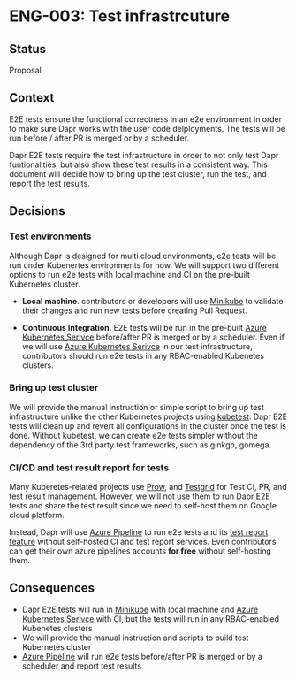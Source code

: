 # ENG-003: Test infrastrcuture

## Status

Proposal

## Context

E2E tests ensure the functional correctness in an e2e environment in order to make sure Dapr works with the user code delployments. The tests will be run before / after PR is merged or by a scheduler.

Dapr E2E tests require the test infrastructure in order to not only test Dapr funtionalities, but also show these test results in a consistent way. This document will decide how to bring up the test cluster, run the test, and report the test results.

## Decisions

### Test environments

Although Dapr is designed for multi cloud environments, e2e tests will be run under Kubenertes environments for now. We will support two different options to run e2e tests with local machine and CI on the pre-built Kubernetes cluster.

* **Local machine**. contributors or developers will use [Minikube](https://github.com/kubernetes/minikube) to validate their changes and run new tests before creating Pull Request.

* **Continuous Integration**. E2E tests will be run in the pre-built [Azure Kubernetes Serivce](https://azure.microsoft.com/en-us/services/kubernetes-service/) before/after PR is merged or by a scheduler. Even if we will use [Azure Kubernetes Serivce](https://azure.microsoft.com/en-us/services/kubernetes-service/) in our test infrastructure, contributors should run e2e tests in any  RBAC-enabled Kubenetes clusters.

### Bring up test cluster

We will provide the manual instruction or simple script to bring up test infrastructure unlike the other Kubernetes projects using [kubetest](https://github.com/kubernetes/test-infra/tree/master/kubetest). Dapr E2E tests will clean up and revert all configurations in the cluster once the test is done. Without kubetest, we can create e2e tests simpler without the dependency of the 3rd party test frameworks, such as ginkgo, gomega.

### CI/CD and test result report for tests

Many Kuberetes-related projects use [Prow](https://github.com/kubernetes/test-infra/tree/master/prow), and [Testgrid](https://github.com/kubernetes/test-infra/tree/master/testgrid) for Test CI, PR, and test result management. However, we will not use them to run Dapr E2E tests and share the test result since we need to self-host them on Google cloud platform.

Instead, Dapr will use [Azure Pipeline](https://azure.microsoft.com/en-us/services/devops/pipelines/) to run e2e tests and its [test report feature](https://docs.microsoft.com/en-us/azure/devops/pipelines/test/review-continuous-test-results-after-build?view=azure-devops) without self-hosted CI and test report services. Even contributors can get their own azure pipelines accounts **for free** without self-hosting them.

## Consequences

* Dapr E2E tests will run in [Minikube](https://github.com/kubernetes/minikube) with local machine and [Azure Kubernetes Serivce](https://azure.microsoft.com/en-us/services/kubernetes-service/) with CI, but the tests will run in any RBAC-enabled Kubenetes clusters
* We will provide the manual instruction and scripts to build test Kubernetes cluster
* [Azure Pipeline](https://azure.microsoft.com/en-us/services/devops/pipelines/) will run e2e tests before/after PR is merged or by a scheduler and report test results
